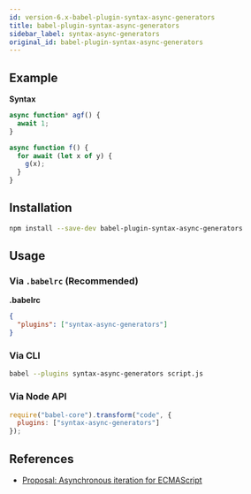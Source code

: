 ```yaml
---
id: version-6.x-babel-plugin-syntax-async-generators
title: babel-plugin-syntax-async-generators
sidebar_label: syntax-async-generators
original_id: babel-plugin-syntax-async-generators
---
```


## Example

**Syntax**

```javascript
async function* agf() {
  await 1;
}
```

```js
async function f() {
  for await (let x of y) {
    g(x);
  }
}
```

## Installation

```sh
npm install --save-dev babel-plugin-syntax-async-generators
```

## Usage

### Via `.babelrc` (Recommended)

**.babelrc**

```json
{
  "plugins": ["syntax-async-generators"]
}
```

### Via CLI

```sh
babel --plugins syntax-async-generators script.js
```

### Via Node API

```javascript
require("babel-core").transform("code", {
  plugins: ["syntax-async-generators"]
});
```

## References

* [Proposal: Asynchronous iteration for ECMAScript](https://github.com/tc39/proposal-async-iteration)

